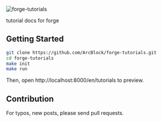 ![forge-tutorials](https://www.arcblock.io/.netlify/functions/badge/?text=Forge%20Tutotials)

tutorial docs for forge

## Getting Started

```bash
git clone https://github.com/ArcBlock/forge-tutorials.git
cd forge-tutorials
make init
make run
```

Then, open http://localhost:8000/en/tutorials to preview.

## Contribution

For typos, new posts, please send pull requests.
